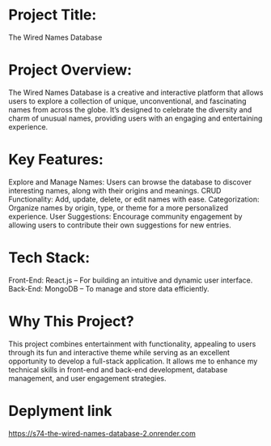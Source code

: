 # Project Title:

The Wired Names Database
# Project Overview:

The Wired Names Database is a creative and interactive platform that allows users to explore a collection of unique, unconventional, and fascinating names from across the globe. It’s designed to celebrate the diversity and charm of unusual names, providing users with an engaging and entertaining experience.
# Key Features:

Explore and Manage Names: Users can browse the database to discover interesting names, along with their origins and meanings.
CRUD Functionality: Add, update, delete, or edit names with ease.
Categorization: Organize names by origin, type, or theme for a more personalized experience.
User Suggestions: Encourage community engagement by allowing users to contribute their own suggestions for new entries.
# Tech Stack:

Front-End: React.js – For building an intuitive and dynamic user interface.
Back-End: MongoDB – To manage and store data efficiently.
# Why This Project?

This project combines entertainment with functionality, appealing to users through its fun and interactive theme while serving as an excellent opportunity to develop a full-stack application. It allows me to enhance my technical skills in front-end and back-end development, database management, and user engagement strategies.



# Deplyment link 
https://s74-the-wired-names-database-2.onrender.com
